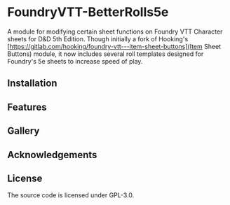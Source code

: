 # FoundryVTT-BetterRolls5e
A module for modifying certain sheet functions on Foundry VTT Character sheets for D&D 5th Edition.
Though initially a fork of Hooking's [https://gitlab.com/hooking/foundry-vtt---item-sheet-buttons](Item Sheet Buttons) module, it now includes several roll templates designed for Foundry's 5e sheets to increase speed of play.

## Installation


## Features


## Gallery


## Acknowledgements


## License
The source code is licensed under GPL-3.0.
